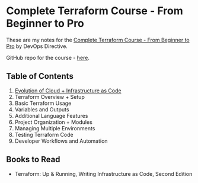 # Complete Terraform Course - From Beginner to Pro

These are my notes for the [Complete Terraform Course - From Beginner to Pro](https://www.youtube.com/watch?v=7xngnjfIlK4) by DevOps Directive.

GitHub repo for the course - [here](https://github.com/sidpalas/devops-directive-terraform-course).

## Table of Contents

1. [Evolution of Cloud + Infrastructure as Code](./01-evolution-of-cloud/)
2. Terraform Overview + Setup
3. Basic Terraform Usage
4. Variables and Outputs
5. Additional Language Features
6. Project Organization + Modules
7. Managing Multiple Environments
8. Testing Terraform Code
9. Developer Workflows and Automation

## Books to Read

- Terraform: Up & Running, Writing Infrastructure as Code, Second Edition
